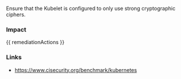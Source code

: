 
Ensure that the Kubelet is configured to only use strong cryptographic ciphers.

### Impact
<!-- Add Impact here -->

<!-- DO NOT CHANGE -->
{{ remediationActions }}

### Links
- https://www.cisecurity.org/benchmark/kubernetes


